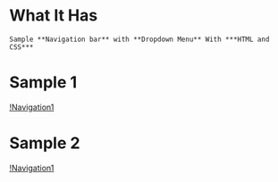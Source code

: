 # What It Has
	Sample **Navigation bar** with **Dropdown Menu** With ***HTML and CSS***
 
# Sample 1
[!Navigation1](./navigation1.png)

# Sample 2
[!Navigation1](./navigation2.png)